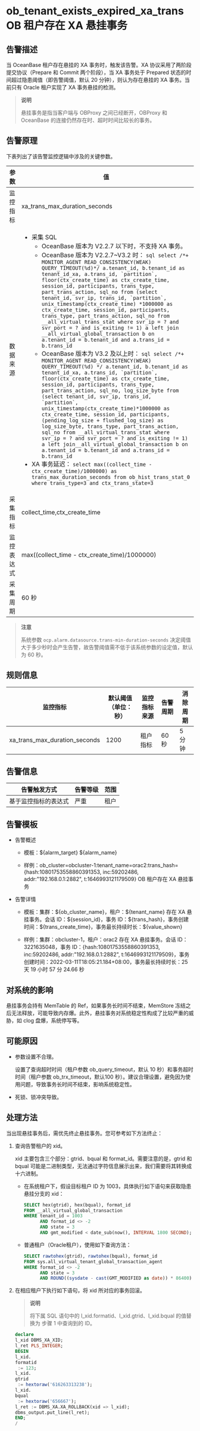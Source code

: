 ob_tenant_exists_expired_xa_trans OB 租户存在 XA 悬挂事务
======================================================================

告警描述
-------------------------

当 OceanBase 租户存在悬挂的 XA 事务时，触发该告警。XA 协议采用了两阶段提交协议（Prepare 和 Commit 两个阶段），当 XA 事务处于 Prepared 状态的时间超过隐患阈值（即告警阈值，默认 20 分钟），则认为存在悬挂的 XA 事务。当前只有 Oracle 租户实现了 XA 事务悬挂的检测。

> **说明**
>
> 悬挂事务是指当客户端与 OBProxy 之间已经断开，OBProxy 和 OceanBase 的连接仍然存在时、超时时间比较长的事务。

告警原理
-------------------------

下表列出了该告警监控逻辑中涉及的关键参数。

|  参数   |  值|
|-------|------|
| 监控指标  | xa_trans_max_duration_seconds |
| 数据来源  | <ul><li>采集 SQL<ul><li> OceanBase 版本为 V2.2.7 以下时，不支持 XA 事务。   </li><li> OceanBase 版本为 V2.2.7\~V3.2 时： ```sql select /*+ MONITOR_AGENT READ_CONSISTENCY(WEAK) QUERY_TIMEOUT(%d)*/ a.tenant_id, b.tenant_id as tenant_id_xa, a.trans_id, `partition`, floor(ctx_create_time) as ctx_create_time, session_id, participants, trans_type, part_trans_action, sql_no from (select tenant_id, svr_ip, trans_id, `partition`, unix_timestamp(ctx_create_time) *1000000 as ctx_create_time, session_id, participants, trans_type, part_trans_action, sql_no from __all_virtual_trans_stat where svr_ip = ? and svr_port = ? and is_exiting != 1) a left join __all_virtual_global_transaction b on a.tenant_id = b.tenant_id and a.trans_id = b.trans_id ```   </li><li> OceanBase 版本为 V3.2 及以上时： ```sql select /*+ MONITOR_AGENT READ_CONSISTENCY(WEAK) QUERY_TIMEOUT(%d) */ a.tenant_id, b.tenant_id as tenant_id_xa, a.trans_id, `partition`, floor(ctx_create_time) as ctx_create_time, session_id, participants, trans_type, part_trans_action, sql_no, log_size_byte from (select tenant_id, svr_ip, trans_id, `partition`, unix_timestamp(ctx_create_time)*1000000 as ctx_create_time, session_id, participants, (pending_log_size + flushed_log_size) as log_size_byte, trans_type, part_trans_action, sql_no from __all_virtual_trans_stat where svr_ip = ? and svr_port = ? and is_exiting != 1) a left join__all_virtual_global_transaction b on a.tenant_id = b.tenant_id and a.trans_id = b.trans_id ```  </li></ul></li><li>   XA 事务延迟：  ```select max((collect_time - ctx_create_time)/1000000) as trans_max_duration_seconds from ob_hist_trans_stat_0 where trans_type=3 and ctx_trans_state=3``` </li></ul> |
| 采集指标  | collect_time,ctx_create_time  |
| 监控表达式 | max((collect_time - ctx_create_time)/1000000)  |
| 采集周期  | 60 秒  |

> **注意**
>
> 系统参数 `ocp.alarm.datasource.trans-min-duration-seconds` 决定阈值大于多少秒时会产生告警，故告警阈值需不低于该系统参数的设定值，默认为 60 秒。

规则信息
-------------------------

|             监控指标              | 默认阈值（单位：秒） | 监控指标来源 | 告警周期 | 消除周期 |
|-------------------------------|------------|--------|------|------|
| xa_trans_max_duration_seconds | 1200       | 租户指标   | 60 秒 | 5 分钟 |

告警信息
-------------------------

|   告警触发方式   | 告警等级 | 范围 |
|------------|------|----|
| 基于监控指标的表达式 | 严重   | 租户 |

告警模板
-------------------------

* 告警概述

  * 模板：\${alarm_target} ${alarm_name}

  * 样例：ob_cluster=obcluster-1:tenant_name=orac2:trans_hash={hash:10801753558860391353, inc:59202486, addr:"192.168.0.1:2882", t:1646993121179509} OB 租户存在 XA 悬挂事务

* 告警详情

  * 模板：集群：\${ob_cluster_name}，租户：\${tenant_name} 存在 XA 悬挂事务。会话 ID：\${session_id}，事务 ID：\${trans_hash}，事务创建时间：\${trans_create_time}，事务最长持续时长：\${value_shown}

  * 样例：集群：obcluster-1，租户：orac2 存在 XA 悬挂事务。会话 ID：3221635048，事务 ID：{hash:10801753558860391353, inc:59202486, addr:"192.168.0.1:2882", t:1646993121179509}，事务创建时间：2022-03-11T18:05:21.184+08:00，事务最长持续时长：25 天 19 小时 57 分 24.66 秒

对系统的影响
---------------------------

悬挂事务会持有 MemTable 的 Ref，如果事务长时间不结束，MemStore 冻结之后无法释放，可能导致内存爆。此外，悬挂事务对系统稳定性构成了比较严重的威胁，如 clog 盘爆，系统停写等。

可能原因
-------------------------

* 参数设置不合理。

  设置了查询超时时间（租户参数 ob_query_timeout，默认 10 秒）和事务超时时间（租户参数 ob_trx_timeout，默认100 秒）。建议合理设置，避免因为使用问题，导致事务长时间不结束，影响系统稳定性。
  
* 死锁、锁冲突导致。

处理方法
-------------------------

当出现悬挂事务后，需优先终止悬挂事务。您可参考如下方法终止：

1. 查询告警租户的 xid。

   xid 主要包含三个部分：gtrid、bqual 和 format_id。需要注意的是，gtrid 和 bqual 可能是二进制类型，无法通过字符信息展示出来，我们需要将其转换成十六进制。
   * 在系统租户下，假设目标租户 ID 为 1003，具体执行如下语句来获取隐患悬挂分支的 xid：

     ```sql
     SELECT hex(gtrid), hex(bqual), format_id
     FROM __all_virtual_global_transaction
     WHERE tenant_id = 1003
           AND format_id <> -2
           AND state = 3
           AND gmt_modified < date_sub(now(), INTERVAL 1800 SECOND);
     ```

   *
     普通租户（Oracle租户），使用如下查询方法：

     ```sql
     SELECT rawtohex(gtrid), rawtohex(bqual), format_id
     FROM sys.all_virtual_tenant_global_transaction_agent
     WHERE format_id <> -2 
           AND state = 3
           AND ROUND((sysdate - cast(GMT_MODIFIED as date)) * 86400) > 1800;
     ```

2. 在相应租户下执行如下语句，将 xid 所对应的事务回滚。

   > **说明**
   >
   > 将下属 SQL 语句中的 l_xid.formatid、l_xid.gtrid、l_xid.bqual 的值替换为 步骤 1 中查询到的 ID。

   ```sql
   declare
   l_xid DBMS_XA_XID;
   l_ret PLS_INTEGER;
   BEGIN
   l_xid. 
   formatid 
    := 123;
   l_xid. 
   gtrid 
    := hextoraw('616263313238');
   l_xid. 
   bqual 
    := hextoraw('656667');
   l_ret := DBMS_XA.XA_ROLLBACK(xid => l_xid);
   dbms_output.put_line(l_ret);
   END;
   /
   ```
